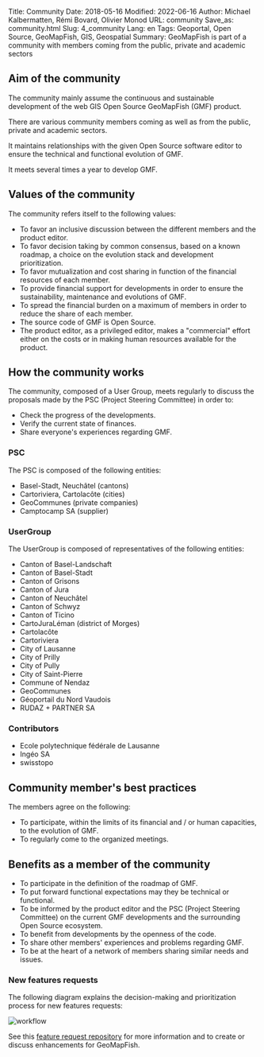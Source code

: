 Title: Community
Date: 2018-05-16
Modified: 2022-06-16
Author: Michael Kalbermatten, Rémi Bovard, Olivier Monod
URL: community
Save_as: community.html
Slug: 4_community
Lang: en
Tags: Geoportal, Open Source, GeoMapFish, GIS, Geospatial
Summary: GeoMapFish is part of a community with members coming from the public, private and academic sectors

## Aim of the community

The community mainly assume the continuous and sustainable development of the web GIS Open Source GeoMapFish (GMF) product.

There are various community members coming as well as from the public, private and academic sectors.

It maintains relationships with the given Open Source software editor to ensure the technical and functional evolution of GMF.

It meets several times a year to develop GMF.

## Values of the community

The community refers itself to the following values:

* To favor an inclusive discussion between the different members and the product editor.
* To favor decision taking by common consensus, based on a known roadmap, a choice on the evolution stack and development prioritization.
* To favor mutualization and cost sharing in function of the financial resources of each member.
* To provide financial support for developments in order to ensure the sustainability, maintenance and evolutions of GMF.
* To spread the financial burden on a maximum of members in order to reduce the share of each member.
* The source code of GMF is Open Source.
* The product editor, as a privileged editor, makes a "commercial" effort either on the costs or in making human resources available for the product.

## How the community works

The community, composed of a User Group, meets regularly to discuss the proposals made by the PSC (Project Steering Committee) in order to:

* Check the progress of the developments.
* Verify the current state of finances.
* Share everyone's experiences regarding GMF.

### PSC

The PSC is composed of the following entities:

* Basel-Stadt, Neuchâtel (cantons)
* Cartoriviera, Cartolacôte (cities)
* GeoCommunes (private companies)
* Camptocamp SA (supplier)

### UserGroup

The UserGroup is composed of representatives of the following entities:

* Canton of Basel-Landschaft
* Canton of Basel-Stadt
* Canton of Grisons
* Canton of Jura
* Canton of Neuchâtel
* Canton of Schwyz
* Canton of Ticino
* CartoJuraLéman (district of Morges)
* Cartolacôte
* Cartoriviera
* City of Lausanne
* City of Prilly
* City of Pully
* City of Saint-Pierre
* Commune of Nendaz
* GeoCommunes
* Géoportail du Nord Vaudois
* RUDAZ + PARTNER SA

### Contributors

* Ecole polytechnique fédérale de Lausanne
* Ingéo SA
* swisstopo

## Community member's best practices

The members agree on the following:

* To participate, within the limits of its financial and / or human capacities, to the evolution of GMF.
* To regularly come to the organized meetings.

## Benefits as a member of the community

* To participate in the definition of the roadmap of GMF.
* To put forward functional expectations may they be technical or functional.
* To be informed by the product editor and the PSC (Project Steering Committee) on the current GMF developments and the surrounding Open Source ecosystem.
* To benefit from developments by the openness of the code.
* To share other members' experiences and problems regarding GMF.
* To be at the heart of a network of members sharing similar needs and issues.

### New features requests

The following diagram explains the decision-making and prioritization process for new features requests:

![workflow]({filename}/images/workflow.png)

See this [feature request repository](https://github.com/camptocamp/GeoMapFish) for more information and to create or discuss enhancements for GeoMapFish.
